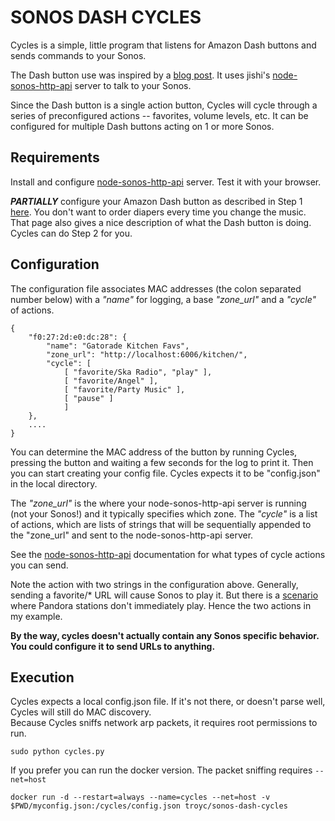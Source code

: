 
# SONOS DASH CYCLES

Cycles is a simple, little program that listens for Amazon Dash buttons
and sends commands to your Sonos.

The Dash button use was inspired by a
[blog post](https://medium.com/@edwardbenson/how-i-hacked-amazon-s-5-wifi-button-to-track-baby-data-794214b0bdd8).
It uses jishi's
[node-sonos-http-api](https://github.com/jishi/node-sonos-http-api) server
to talk to your Sonos.

Since the Dash button is a single action button, Cycles will cycle through
a series of preconfigured actions -- favorites, volume levels, etc.
It can be configured for multiple Dash buttons acting on 1 or more Sonos.

## Requirements
Install and configure [node-sonos-http-api](https://github.com/jishi/node-sonos-http-api) server.  Test it with your browser.

**_PARTIALLY_** configure your Amazon Dash button as described in Step 1
[here](https://medium.com/@edwardbenson/how-i-hacked-amazon-s-5-wifi-button-to-track-baby-data-794214b0bdd8).  You don't want to order diapers
every time you change the music.  That page also gives a nice description
of what the Dash button is doing.  Cycles can do Step 2 for you.

## Configuration
The configuration file associates MAC addresses (the colon separated number
below) with a *"name"* for logging, a base *"zone_url"* and a *"cycle"* of actions.

    {
        "f0:27:2d:e0:dc:28": {
            "name": "Gatorade Kitchen Favs",
            "zone_url": "http://localhost:6006/kitchen/",
            "cycle": [
                [ "favorite/Ska Radio", "play" ],
                [ "favorite/Angel" ],
                [ "favorite/Party Music" ],
                [ "pause" ]
                ]
        },
        ....
    }

You can determine the MAC address of the button by running Cycles,
pressing the button and waiting a few seconds for the log to print it.
Then you can start creating your config file.  Cycles expects it to
be "config.json" in the local directory.

The *"zone_url"* is the where your node-sonos-http-api server is running
(not your Sonos!) and it typically specifies which zone.
The *"cycle"* is a list of actions, which are lists of strings that will be
sequentially appended to the "zone_url" and sent to the
node-sonos-http-api server.

See the [node-sonos-http-api](https://github.com/jishi/node-sonos-http-api)
documentation for what types of cycle actions you can send.

Note the action with two strings in the configuration above.
Generally, sending a favorite/\* URL will cause Sonos to play it.  But there
is a [scenario](https://github.com/jishi/node-sonos-http-api/issues/159)
where Pandora stations don't immediately play.  Hence the two actions
in my example.

**By the way, cycles doesn't actually contain any Sonos specific behavior.
You could configure it to send URLs to anything.**

## Execution

Cycles expects a local config.json file.  If it's not there, or doesn't parse well, Cycles will still do MAC discovery.  
Because Cycles sniffs network arp packets, it requires root permissions to run.

    sudo python cycles.py

If you prefer you can run the docker version.  The packet sniffing requires
`--net=host`

    docker run -d --restart=always --name=cycles --net=host -v $PWD/myconfig.json:/cycles/config.json troyc/sonos-dash-cycles



